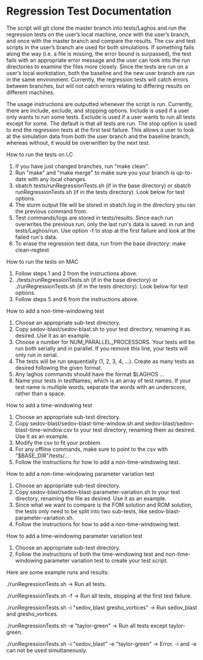 # Regression Test Documentation

The script will git clone the master branch into tests/Laghos and run the regression tests on the user’s local machine, once with the user’s branch, and once with the master branch and compare the results. The csv and test scripts in the user’s branch are used for both simulations. If something fails along the way (i.e. a file is missing, the error bound is surpassed), the test fails with an appropriate error message and the user can look into the run directories to examine the files more closely. Since the tests are run on a user’s local workstation, both the baseline and the new user branch are run in the same environment. Currently, the regression tests will catch errors between branches, but will not catch errors relating to differing results on different machines.

The usage instructions are outputted whenever the script is run. Currently, there are include, exclude, and stopping options. Include is used if a user only wants to run some tests. Exclude is used if a user wants to run all tests except for some. The default is that all tests are run. The stop option is used to end the regression tests at the first test failure. This allows a user to look at the simulation data from both the user branch and the baseline branch, whereas without, it would be overwritten by the next test.

How to run the tests on LC

1. If you have just changed branches, run "make clean".
2. Run "make" and "make merge" to make sure you your branch is up-to-date with any local changes.
3. sbatch tests/runRegressionTests.sh (if in the base directory) or sbatch runRegressionTests.sh (if in the tests directory). Look below for
test options.
4. The slurm output file will be stored in sbatch.log in the directory you ran the previous command from.
5. Test commands/logs are stored in tests/results. Since each run overwrites the previous run, only the last run's data is saved.
in run and tests/Laghos/run. Use option -f to stop at the first failure and look at the failed run's data.
6. To erase the regression test data, run from the base directory: make clean-regtest

How to run the tests on MAC

1. Follow steps 1 and 2 from the instructions above.
2. ./tests/runRegressionTests.sh (if in the base directory) or ./runRegressionTests.sh (if in the tests directory). Look below for
test options.
3. Follow steps 5 and 6 from the instructions above.

How to add a non-time-windowing test

1. Choose an appropriate sub-test directory.
2. Copy sedov-blast/sedov-blast.sh to your test directory, renaming it as desired.
Use it as an example.
3. Choose a number for NUM_PARALLEL_PROCESSORS. Your tests will be run both serially and in parallel. If you remove this line, your tests will only run in serial.
4. The tests will be run sequentially (1, 2, 3, 4, ...). Create as many tests as
desired following the given format.
5. Any laghos commands should have the format $LAGHOS ...
6. Name your tests in testNames, which is an array of test names. If your test name
is multiple words, separate the words with an underscore, rather than a space.

How to add a time-windowing test

1. Choose an appropriate sub-test directory.
2. Copy sedov-blast/sedov-blast-time-window.sh and sedov-blast/sedov-blast-time-window.csv
to your test directory, renaming them as desired. Use it as an example.
3. Modify the csv to fit your problem.
4. For any offline commands, make sure to point to the csv with "$BASE_DIR"/tests/...
5. Follow the instructions for how to add a non-time-windowing test.

How to add a non-time-windowing parameter variation test

1. Choose an appropriate sub-test directory.
2. Copy sedov-blast/sedov-blast-parameter-variation.sh to your test directory, renaming
the file as desired. Use it as an example.
3. Since what we want to compare is the FOM solution and ROM solution, the tests
only need to be split into two sub-tests, like sedov-blast-parameter-variation.sh.
4. Follow the instructions for how to add a non-time-windowing test.

How to add a time-windowing parameter variation test
1. Choose an appropriate sub-test directory.
2. Follow the instructions of both the time-windowing test and non-time-windowing
parameter variation test to create your test script.

Here are some example runs and results:

./runRegressionTests.sh -> Run all tests.

./runRegressionTests.sh -f -> Run all tests, stopping at the first test failure.

./runRegressionTests.sh -i "sedov_blast gresho_vortices" -> Run sedov_blast and gresho_vortices.

./runRegressionTests.sh -e "taylor-green" -> Run all tests except taylor-green.

./runRegressionTests.sh -i "sedov_blast" -e "taylor-green" -> Error. -i and -e can not be used simultaneously.
